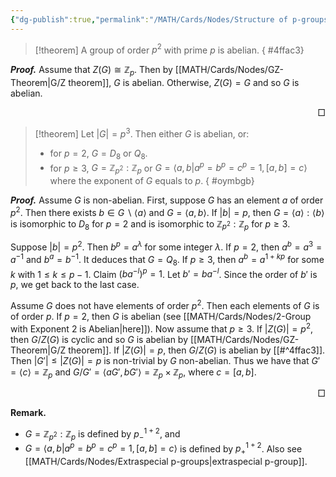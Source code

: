 ```yaml
---
{"dg-publish":true,"permalink":"/MATH/Cards/Nodes/Structure of p-groups/","dgPassFrontmatter":true}
---
```



> [!theorem]
> A group of order $p^2$ with prime $p$ is abelian.
{ #4ffac3}


**_Proof._**
Assume that $Z(G)\cong \mathbb{Z}_p$. Then by [[MATH/Cards/Nodes/GZ-Theorem\|G/Z theorem]], $G$ is abelian. Otherwise, $Z(G)=G$ and so $G$ is abelian.
<p align="right">□</p>

> [!theorem]
> Let $|G|=p^3$. Then either $G$ is abelian, or:
> - for $p=2$, $G=D_8$ or $Q_8$.
> - for $p\geq 3$, $G=\mathbb{Z}_{p^2}{:}\mathbb{Z}_p$ or $G=\langle a,b|a^p=b^p=c^p=1,[a,b]=c\rangle$ where the exponent of $G$ equals to $p$.
{ #oymbgb}


**_Proof._**
Assume $G$ is non-abelian. First, suppose $G$ has an element $a$ of order $p^2$. Then there exists $b\in G\backslash\langle a\rangle$ and $G=\langle a,b\rangle$. If $|b|=p$, then $G=\langle a\rangle:\langle b\rangle$ is isomorphic to $D_8$ for $p=2$ and is isomorphic to $\mathbb{Z}_{p^2}{:}\mathbb{Z}_p$ for $p\geq 3$. 

Suppose $|b|=p^2$. Then $b^p=a^\lambda$ for some integer $\lambda$. If $p=2$, then $a^b=a^3=a^{-1}$ and $b^a=b^{-1}$. It deduces that $G=Q_8$. If $p\geqslant 3$, then $a^b=a^{1+kp}$ for some $k$ with $1\leqslant k\leqslant p-1$. Claim $(ba^{-l})^p=1$. Let $b'=ba^{-l}$. Since the order of $b'$ is $p$, we get back to the last case. 

Assume $G$ does not have elements of order $p^2$. Then each elements of $G$ is of order $p$. If $p=2$, then $G$ is abelian (see [[MATH/Cards/Nodes/2-Group with Exponent 2 is Abelian\|here]]). Now assume that $p\geqslant 3$. If $|Z(G)|=p^2$, then $G/Z(G)$ is cyclic and so $G$ is abelian by [[MATH/Cards/Nodes/GZ-Theorem\|G/Z theorem]]. If $|Z(G)|=p$, then $G/Z(G)$ is abelian by [[#^4ffac3]]. Then $|G'|\leqslant |Z(G)|=p$ is non-trivial by $G$ non-abelian. Thus we have that $G'=\langle c\rangle=\mathbb{Z}_p$ and $G/G'=\langle aG',bG'\rangle = \mathbb{Z}_p\times \mathbb{Z}_p$, where $c=[a,b]$. 
<p align="right">□</p>

**Remark.** 
- $G=\mathbb{Z}_{p^2}{:}\mathbb{Z}_p$ is defined by $p^{1+2}_{-}$, and
- $G=\langle a,b|a^p=b^p=c^p=1,[a,b]=c\rangle$ is defined by $p^{1+2}_{+}$. Also see [[MATH/Cards/Nodes/Extraspecial p-groups\|extraspecial p-group]].
